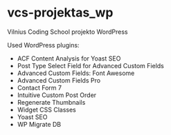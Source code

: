 # vcs-projektas_wp
Vilnius Coding  School projekto WordPress

Used WordPress plugins:
 - ACF Content Analysis for Yoast SEO
 - Post Type Select Field for Advanced Custom Fields
 - Advanced Custom Fields: Font Awesome
 - Advanced Custom Fields Pro
 - Contact Form 7
 - Intuitive Custom Post Order
 - Regenerate Thumbnails
 - Widget CSS Classes
 - Yoast SEO
 - WP Migrate DB
